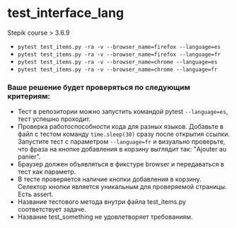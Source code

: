 # test_interface_lang
Stepik course > 3.6.9

- `pytest test_items.py -ra -v --browser_name=firefox --language=es`
- `pytest test_items.py -ra -v --browser_name=firefox --language=fr`
- `pytest test_items.py -ra -v --browser_name=chrome --language=es`
- `pytest test_items.py -ra -v --browser_name=chrome --language=fr`

### Ваше решение будет проверяться по следующим критериям:

- Тест в репозитории можно запустить командой pytest `--language=es`, тест успешно проходит.
- Проверка работоспособности кода для разных языков. Добавьте в файл с тестом команду `time.sleep(30)` сразу после открытия ссылки. Запустите тест с параметром `--language=fr` и визуально проверьте, что фраза на кнопке добавления в корзину выглядит так: "Ajouter au panier".
- Браузер должен объявляться в фикстуре browser и передаваться в тест как параметр.
- В тесте проверяется наличие кнопки добавления в корзину. Селектор кнопки является уникальным для проверяемой страницы. Есть assert.
- Название тестового метода внутри файла test_items.py соответствует задаче.
- Название test_something не удовлетворяет требованиям.